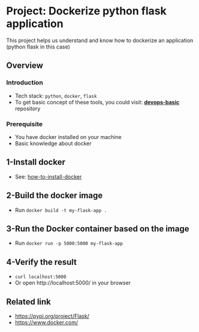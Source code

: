 # Project: Dockerize python flask application

This project helps us understand and know how to dockerize an application (python flask in this case)

## Overview

### Introduction

- Tech stack: `python`, `docker`, `flask`
- To get basic concept of these tools, you could visit: [**devops-basic**](https://github.com/tungbq/devops-basic) repository

### Prerequisite

- You have docker installed on your machine
- Basic knowledge about docker

## 1-Install docker

- See: [how-to-install-docker](https://github.com/tungbq/devops-basic/tree/main/topics/docker#how-to-install-docker)

## 2-Build the docker image

- Run `docker build -t my-flask-app .`

## 3-Run the Docker container based on the image

- Run `docker run -p 5000:5000 my-flask-app`

## 4-Verify the result

- `curl localhost:5000`
- Or open http://localhost:5000/ in your browser



## Related link

- https://pypi.org/project/Flask/
- https://www.docker.com/

